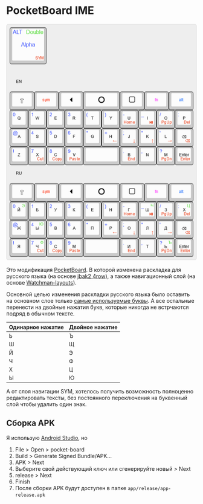 # PocketBoard IME


![Preview](img/KLE.png)

Это модификация [PocketBoard](https://github.com/SinuXVR/pocket-board). В которой изменена раскладка для русского языка (на основе [
jbak2 4row](https://github.com/aroum/jbak2_4row_orto_kbd)), а также навигационный слой (на основе [Watchman-layouts](https://github.com/aroum/Watchman-layouts)). 

Основной целью изменения раскладки русского языка было оставить на основном слое только [самые используемые буквы](https://ru.wikipedia.org/wiki/%D0%A7%D0%B0%D1%81%D1%82%D0%BE%D1%82%D0%BD%D0%BE%D1%81%D1%82%D1%8C). А все остальные перенести на двойные нажатия букв, которые никогда не встрчаются подряд в обычном тексте.

| Одинарное нажатие | Двойное нажатие |
|-------------------|-----------------|
| Ь                 | Ъ               | 
| Ш                 | Щ               | 
| Й                 | Э               | 
| Ч                 | Ф               | 
| Х                 | Ц               | 
| Ы                 | Ю               | 


А от слоя навигации SYM, хотелось получить возможность полноценно редактировать тексты, без постоянного переключения на буквенный слой чтобы удалить один знак. 


## Сборка APK

Я использую [Android Studio](https://developer.android.com/studio), но 

1) File > Open > pocket-board
2) Build > Generate Signed Bundle/APK... 
3) APK > Next
4) Выберите свой действующий ключ или сгенерируйте новый  > Next
5) release > Next
6) Finish
7) После сборки APK будут доступен в папке 
```app/release/app-release.apk```